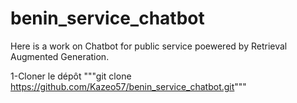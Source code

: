 # benin_service_chatbot
Here is  a work on Chatbot for public service poewered by Retrieval Augmented Generation.

1-Cloner le dépôt 
"""git clone https://github.com/Kazeo57/benin_service_chatbot.git"""
